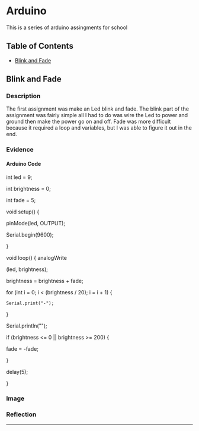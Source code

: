 # Arduino
This is a series of arduino assingments for school
## Table of Contents
* [Blink and Fade](#BlinkandFade)

## Blink and Fade 

### Description

The first assignment was make an Led blink and fade. The blink part of the assignment was fairly simple all I had to do was wire the Led to power and ground then make the power go on and off. Fade was more difficult because it required a loop and variables, but I was able to figure it out in the end. 

### Evidence

#### Arduino Code

int led = 9;

int brightness = 0;

int fade = 5;

void setup() {

  pinMode(led, OUTPUT);
 
 Serial.begin(9600);

}


void loop() {
  analogWrite
  
  (led, brightness);
  
  brightness = brightness + fade;
 
 for (int i = 0; i < (brightness / 20); i = i + 1) {
    
    Serial.print("-");
  }
 
 Serial.println("");
  
  if (brightness <= 0 || brightness >= 200) {
   
   fade = -fade;
 
 }
 
 delay(5);

}

### Image

### Reflection


---
